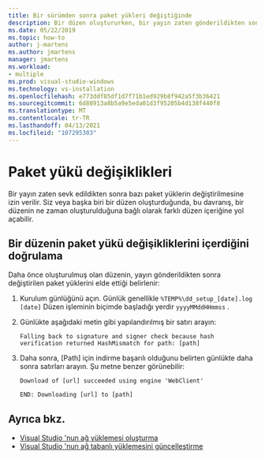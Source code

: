 ```yaml
---
title: Bir sürümden sonra paket yükleri değiştiğinde
description: Bir düzen oluştururken, bir yayın zaten gönderildikten sonra paket yüklerin değişip değişmediğini belirlemeyi öğrenin.
ms.date: 05/22/2019
ms.topic: how-to
author: j-martens
ms.author: jmartens
manager: jmartens
ms.workload:
- multiple
ms.prod: visual-studio-windows
ms.technology: vs-installation
ms.openlocfilehash: e773ddf85df1d7f71b1ed929b8f942a5f3b36421
ms.sourcegitcommit: 6d88913a8b5a9e5eda01d3f95205b4d138f440f8
ms.translationtype: MT
ms.contentlocale: tr-TR
ms.lasthandoff: 04/13/2021
ms.locfileid: "107295303"
---
```

# <a name="package-payload-changes"></a>Paket yükü değişiklikleri

Bir yayın zaten sevk edildikten sonra bazı paket yüklerin değiştirilmesine izin verilir. Siz veya başka biri bir düzen oluşturduğunda, bu davranış, bir düzenin ne zaman oluşturulduğuna bağlı olarak farklı düzen içeriğine yol açabilir.

## <a name="verify-that-a-layout-includes-package-payload-changes"></a>Bir düzenin paket yükü değişikliklerini içerdiğini doğrulama

Daha önce oluşturulmuş olan düzenin, yayın gönderildikten sonra değiştirilen paket yüklerini elde ettiği belirlenir:

1. Kurulum günlüğünü açın. Günlük genellikle `%TEMP%\dd_setup_[date].log` `[date]` Düzen işleminin biçimde başladığı yerdir `yyyyMMddHHmmss` .

2. Günlükte aşağıdaki metin gibi yapılandırılmış bir satırı arayın:

    `Falling back to signature and signer check because hash verification returned HashMismatch for path: [path]`

3. Daha sonra, [Path] için indirme başarılı olduğunu belirten günlükte daha sonra satırları arayın. Şu metne benzer görünebilir:

    `Download of [url] succeeded using engine 'WebClient'`

    `END: Downloading [url] to [path]`

## <a name="see-also"></a>Ayrıca bkz.

* [Visual Studio 'nun ağ yüklemesi oluşturma](create-a-network-installation-of-visual-studio.md)
* [Visual Studio 'nun ağ tabanlı yüklemesini güncelleştirme](update-a-network-installation-of-visual-studio.md)
